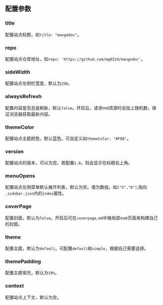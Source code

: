 ## 配置参数
### title
配置站点标题，如`title: "mangodoc"`。
### repo
配置站点仓库地址，如`repo: 'https://github.com/mg0324/mangodoc'`。
### sideWidth
配置站点左侧栏宽度，默认为`250`。
### alwaysRefresh
配置内容是否总是刷新，默认`false`。开启后，请求md资源时会加上随机数，保证浏览器获取最新内容。
### themeColor
配置站点主题颜色，默认蓝色，可自定义如`themeColor: "#F08"`。
### version
配置站点的版本，可以为空。若配置`1.0`，则会显示在标题右上角。
### menuOpens
配置站点左侧菜单默认展开列表，默认为空。值为数组，如`["5","6"]`,指向`_sidebar.json`内的`index`属性。
### coverPage
配置封面，默认为`false`。开启后可在`coverpage.md`中做局部vue页面来构建自己的封面。
### theme
配置主题，默认为`default`。可配置`default`和`simple`，根据自己需要选择。
### themePadding
配置主题填充，默认为`10%`。
### context
配置站点上下文，默认为空。